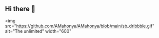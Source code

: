 ## Hi there 👋

<img src="https://github.com/AMahonya/AMahonya/blob/main/sb_dribbble.gif" alt="The unlimited" width="600"
